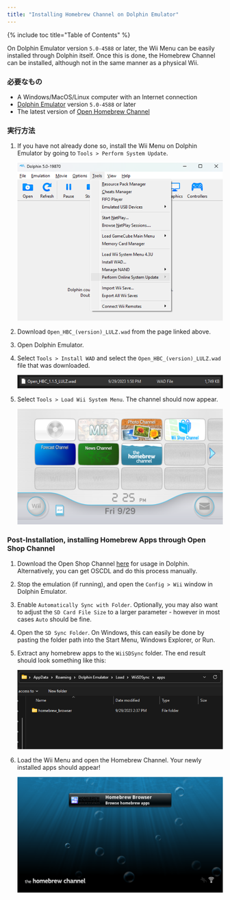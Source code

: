 ```yaml
---
title: "Installing Homebrew Channel on Dolphin Emulator"
---
```


{% include toc title="Table of Contents" %}

On Dolphin Emulator version `5.0-4588` or later, the Wii Menu can be easily installed through Dolphin itself. Once this is done, the Homebrew Channel can be installed, although not in the same manner as a physical Wii.

### 必要なもの

* A Windows/MacOS/Linux computer with an Internet connection
* [Dolphin Emulator](https://dolphin-emu.org/download/) version `5.0-4588` or later
* The latest version of [Open Homebrew Channel](https://github.com/Wii-Mini-Hacking/hbc/releases)

### 実行方法

1. If you have not already done so, install the Wii Menu on Dolphin Emulator by going to `Tools > Perform System Update`.

    ![Perform System Update](/images/homebrew-dolphin/system-update.png)

1. Download `Open_HBC_(version)_LULZ.wad` from the page linked above.
1. Open Dolphin Emulator.
1. Select `Tools > Install WAD` and select the `Open_HBC_(version)_LULZ.wad` file that was downloaded.

    ![Install WAD](/images/homebrew-dolphin/ohbc-file.png)

1. Select `Tools > Load Wii System Menu`. The channel should now appear.

    ![Homebrew Channel Installed!](/images/homebrew-dolphin/hbc-installed.png)

### Post-Installation, installing Homebrew Apps through Open Shop Channel

1. Download the Open Shop Channel [here](https://oscwii.org/library/app/homebrew_browser) for usage in Dolphin. Alternatively, you can get OSCDL and do this process manually.
1. Stop the emulation (if running), and open the `Config > Wii` window in Dolphin Emulator.
1. Enable `Automatically Sync with Folder`. Optionally, you may also want to adjust the `SD Card File Size` to a larger parameter - however in most cases `Auto` should be fine.
1. Open the `SD Sync Folder`. On Windows, this can easily be done by pasting the folder path into the Start Menu, Windows Explorer, or Run.
1. Extract any homebrew apps to the `WiiSDSync` folder. The end result should look something like this:

    ![Apps Folder](/images/homebrew-dolphin/apps-folder.png)

1. Load the Wii Menu and open the Homebrew Channel. Your newly installed apps should appear!

    ![Homebrew Channel Apps Appearing!](/images/homebrew-dolphin/hbc-apps.png)
